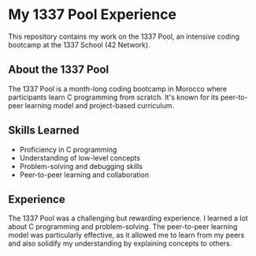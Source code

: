 # My 1337 Pool Experience

This repository contains my work on the 1337 Pool, an intensive coding bootcamp at the 1337 School (42 Network).

## About the 1337 Pool

The 1337 Pool is a month-long coding bootcamp in Morocco where participants learn C programming from scratch. It's known for its peer-to-peer learning model and project-based curriculum.

## Skills Learned

- Proficiency in C programming
- Understanding of low-level concepts
- Problem-solving and debugging skills
- Peer-to-peer learning and collaboration

## Experience

The 1337 Pool was a challenging but rewarding experience. I learned a lot about C programming and problem-solving. The peer-to-peer learning model was particularly effective, as it allowed me to learn from my peers and also solidify my understanding by explaining concepts to others.
